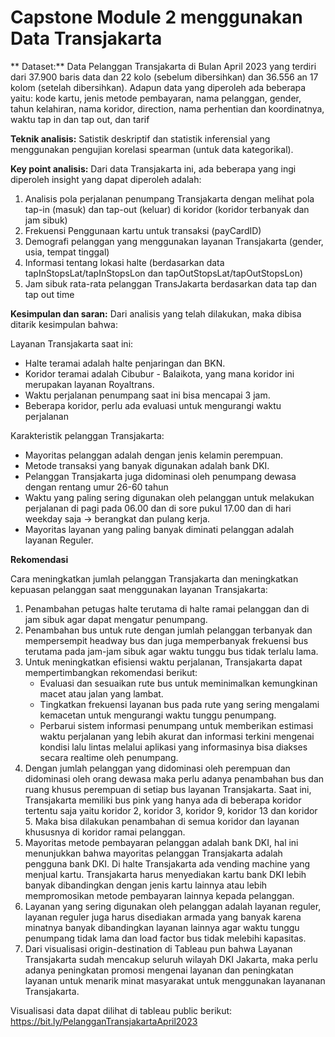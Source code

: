 # Capstone Module 2 menggunakan Data Transjakarta 

** Dataset:**
Data Pelanggan Transjakarta di Bulan April 2023 yang terdiri dari  37.900 baris data dan 22 kolo (sebelum dibersihkan) dan 36.556 an 17 kolom (setelah dibersihkan).
Adapun data yang diperoleh ada beberapa yaitu:
kode kartu, jenis metode pembayaran, nama pelanggan, gender, tahun kelahiran, nama koridor, direction, nama perhentian dan koordinatnya, waktu tap in dan tap out, dan tarif 

**Teknik analisis:**
Satistik deskriptif dan statistik inferensial yang menggunakan pengujian korelasi spearman (untuk data kategorikal). 

**Key point analisis:** 
Dari data Transjakarta ini, ada beberapa yang ingi diperoleh insight yang dapat diperoleh adalah:

1. Analisis pola perjalanan penumpang Transjakarta dengan melihat pola tap-in (masuk) dan tap-out (keluar) di koridor (koridor terbanyak dan jam sibuk)
2. Frekuensi Penggunaan kartu untuk transaksi (payCardID)
3. Demografi pelanggan yang menggunakan layanan Transjakarta (gender, usia, tempat tinggal)
4. Informasi tentang lokasi halte (berdasarkan data tapInStopsLat/tapInStopsLon dan tapOutStopsLat/tapOutStopsLon) 
7. Jam sibuk rata-rata pelanggan TransJakarta berdasarkan data tap dan tap out time

**Kesimpulan dan saran:**
Dari analisis yang telah dilakukan, maka dibisa ditarik kesimpulan bahwa:

Layanan Transjakarta saat ini:
* Halte teramai adalah halte penjaringan dan BKN. 
* Koridor teramai adalah Cibubur - Balaikota, yang mana koridor ini merupakan layanan Royaltrans. 
* Waktu perjalanan penumpang saat ini bisa mencapai 3 jam. 
* Beberapa koridor, perlu ada evaluasi untuk mengurangi waktu perjalanan 

Karakteristik pelanggan Transjakarta:
* Mayoritas pelanggan adalah dengan jenis kelamin perempuan. 
* Metode transaksi yang banyak digunakan adalah bank DKI. 
* Pelanggan Transjakarta juga didominasi oleh penumpang dewasa dengan rentang umur 26-60 tahun
* Waktu yang paling sering digunakan oleh pelanggan untuk melakukan perjalanan di pagi pada 06.00 dan di sore pukul 17.00 dan di hari weekday saja → berangkat dan pulang kerja. 
* Mayoritas layanan yang paling banyak diminati pelanggan adalah layanan Reguler.

**Rekomendasi**

Cara meningkatkan jumlah pelanggan Transjakarta dan meningkatkan kepuasan pelanggan saat menggunakan layanan Transjakarta:

1. Penambahan petugas halte terutama di halte ramai pelanggan dan di jam sibuk agar dapat mengatur penumpang.
2. Penambahan bus untuk rute dengan jumlah pelanggan terbanyak dan mempersempit headway bus dan juga memperbanyak frekuensi bus terutama pada jam-jam sibuk agar waktu tunggu bus tidak terlalu lama.  
3. Untuk meningkatkan efisiensi waktu perjalanan, Transjakarta dapat mempertimbangkan rekomendasi berikut:
   * Evaluasi dan sesuaikan rute bus untuk meminimalkan kemungkinan macet atau jalan yang lambat.
   * Tingkatkan frekuensi layanan bus pada rute yang sering mengalami kemacetan untuk mengurangi waktu tunggu penumpang.
   * Perbarui sistem informasi penumpang untuk memberikan estimasi waktu perjalanan yang lebih akurat dan informasi terkini mengenai kondisi lalu lintas melalui aplikasi yang informasinya bisa diakses secara realtime oleh penumpang.
4. Dengan jumlah pelanggan yang didominasi oleh perempuan dan didominasi oleh orang dewasa maka perlu adanya penambahan bus dan ruang khusus perempuan di setiap bus layanan Transjakarta. Saat ini, Transjakarta memiliki bus pink yang hanya ada di beberapa koridor tertentu saja yaitu koridor 2, koridor 3, koridor 9, koridor 13 dan koridor 5. Maka bisa dilakukan penambahan di semua koridor dan layanan khususnya di koridor ramai pelanggan. 
5. Mayoritas metode pembayaran pelanggan adalah bank DKI, hal ini menunjukkan bahwa mayoritas pelanggan Transjakarta adalah pengguna bank DKI. Di halte Transjakarta ada vending machine yang menjual kartu. Transjakarta harus menyediakan kartu bank DKI lebih banyak dibandingkan dengan jenis kartu lainnya atau lebih mempromosikan metode pembayaran lainnya kepada pelanggan. 
6. Layanan yang sering digunakan oleh pelanggan adalah layanan reguler, layanan reguler juga harus disediakan armada yang banyak karena minatnya banyak dibandingkan layanan lainnya agar waktu tunggu penumpang tidak lama dan load factor bus tidak melebihi kapasitas.
7. Dari visualisasi origin-destination di Tableau pun bahwa Layanan Transjakarta sudah mencakup seluruh wilayah DKI Jakarta, maka perlu adanya peningkatan promosi mengenai layanan dan peningkatan layanan untuk menarik minat masyarakat untuk menggunakan layananan Transjakarta. 


Visualisasi data dapat dilihat di tableau public berikut:
https://bit.ly/PelangganTransjakartaApril2023
